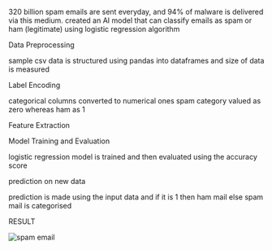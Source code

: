 320 billion spam emails are sent everyday, and 94% of malware is delivered via this medium.
created an AI model that can classify emails as spam or ham (legitimate) using logistic regression algorithm

Data
Preprocessing

sample csv data is structured using pandas into dataframes and size of data is measured

Label Encoding

categorical columns converted to numerical ones
spam category valued as zero whereas ham as 1

Feature Extraction

Model Training and Evaluation 

logistic regression model is trained and then evaluated using the accuracy score

prediction on new data

prediction is made using the input data and if it is 1 then ham mail else spam mail is
categorised

RESULT



![spam email](https://github.com/IshitaSuchdeva/spam-email-detection/assets/91798812/31a326d6-a57b-446b-b575-19f3224e4199)



